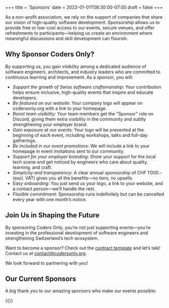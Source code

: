 +++
title = 'Sponsors'
date = 2023-01-01T08:30:00-07:00
draft = false
+++

As a non-profit association, we rely on the support of companies that share our
vision of high-quality software development. Sponsorship allows us to provide
free or low-cost access to our events, secure venues, and offer refreshments to
participants—helping us create an environment where meaningful discussions and
skill development can flourish.

## Why Sponsor Coders Only?

By supporting us, you gain visibility among a dedicated audience of software
engineers, architects, and industry leaders who are committed to continuous
learning and improvement. As a sponsor, you will:

- *Support the growth of Swiss software craftsmanship*: Your contribution helps ensure inclusive, high-quality events that inspire and educate developers.
- *Be featured on our website*: Your company logo will appear on codersonly.org with a link to your homepage.
- *Boost team visibility*: Your team members get the "Sponsor" role on Discord, giving them extra visibility in the community and subtly strengthening your employer brand.
- *Gain exposure at our events*: Your logo will be presented at the beginning of each event, including workshops, talks and full-day gatherings.
- *Be included in our event promotions*: We will include a link to your homepage in event invitations sent to our community.
- *Support for your employer branding*: Show your support for the local tech scene and get noticed by engineers who care about quality, learning, and craft.
- *Simplicity and transparency*: A clear annual sponsorship of CHF 1’000.- (excl. VAT) gives you all the benefits—no tiers, no upsells.
- *Easy onboarding*: You just send us your logo, a link to your website, and a contact person—we’ll handle the rest.
- *Flexible commitment*: Sponsorship runs indefinitely but can be cancelled every year with one month’s notice.

## Join Us in Shaping the Future

By sponsoring Coders Only, you’re not just supporting events—you’re investing
in the professional development of software engineers and strengthening
Switzerland’s tech ecosystem.

Want to become a sponsor? Check out the [contract template](contract-template.pdf) and let’s talk! Contact us at
[contact@codersonly.org](mailto:contact@codersonly.org).

We look forward to partnering with you!

## Our Current Sponsors

A big thank you to our amazing sponsors who make our events possible:

{{<sponsors>}}

